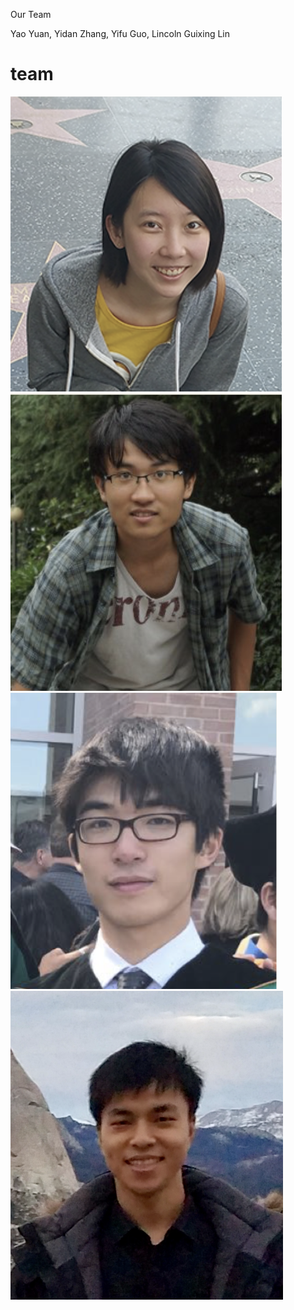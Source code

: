 Our Team

Yao Yuan, Yidan Zhang, Yifu Guo, Lincoln Guixing Lin


# team
![yidanzhang](images/yidanzhang.png)
![yifuguo](images/yifuguo.png)
![yaoyuan](images/yaoyuan.png)
![guixinglin](images/guixinglin.png)

